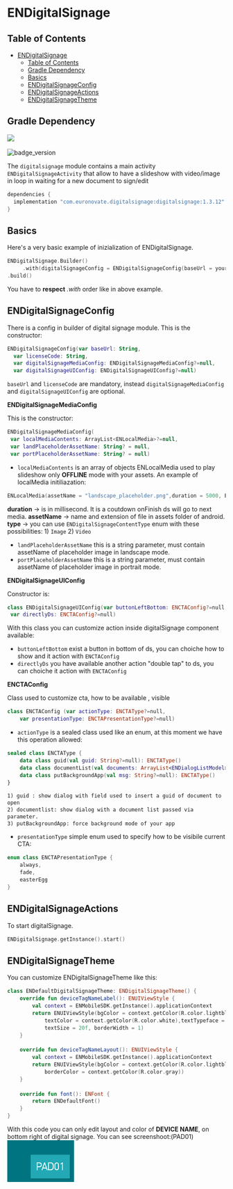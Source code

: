 # ENDigitalSignage

## Table of Contents

- [ENDigitalSignage](#endigitalsignage)
  - [Table of Contents](#table-of-contents)
  - [Gradle Dependency](#gradle-dependency)
  - [Basics](#basics)
  - [ENDigitalSignageConfig](#endigitalsignageconfig)
  - [ENDigitalSignageActions](#endigitalsignageactions)
  - [ENDigitalSignageTheme](#endigitalsignagetheme)

## Gradle Dependency
![](https://badgen.net/badge/stable/1.3.12/blue)

![badge_version](slideshow.png)

The `digitalsignage` module contains a main activity `ENDigitalSignageActivity` that allow to have a slideshow with video/image in loop in waiting for a new document to sign/edit

```gradle
dependencies {
  implementation "com.euronovate.digitalsignage:digitalsignage:1.3.12"
}
```
## Basics

Here's a very basic example of inizialization of ENDigitalSignage.

```kotlin
ENDigitalSignage.Builder()
     .with(digitalSignageConfig = ENDigitalSignageConfig(baseUrl = yourServerUrl, licenseCode = yourLicenseCode, landPlaceholderAssetName = "landscape_placeholder.png", portPlaceholderAssetName = "portrait_placeholder.png"))
.build()
```
You have to **respect** *.with* order like in above example.

## ENDigitalSignageConfig

There is a config in builder of digital signage module.
This is the constructor:

```kotlin
ENDigitalSignageConfig(var baseUrl: String,
  var licenseCode: String,
  var digitalSignageMediaConfig: ENDigitalSignageMediaConfig?=null,  
  var digitalSignageUIConfig: ENDigitalSignageUIConfig?=null)
```
`baseUrl` and `licenseCode` are mandatory, instead `digitalSignageMediaConfig` and `digitalSignageUIConfig` are optional.

**ENDigitalSignageMediaConfig**

This is the constructor:
```kotlin
ENDigitalSignageMediaConfig(
 var localMediaContents: ArrayList<ENLocalMedia>?=null,  
 var landPlaceholderAssetName: String? = null,  
 var portPlaceholderAssetName: String? = null)
 ```
- `localMediaContents` is an array of objects ENLocalMedia used to play slideshow only **OFFLINE** mode with your assets. 
   An example of localMedia initiliazation:
```kotlin
ENLocalMedia(assetName = "landscape_placeholder.png",duration = 5000, ENDigitalSignageContentType.Image)
 ```
**duration** -> is in millisecond. It is a coutdown onFinish ds will go to next media.
**assetName** -> name and extension of file in assets folder of android.
**type** -> you can use `ENDigitalSignageContentType` enum with these possibilities: 1) `Image` 2) `Video`
- `landPlaceholderAssetName` this is a string parameter, must contain assetName of placeholder image in landscape mode.
-  `portPlaceholderAssetName` this is a string parameter, must contain assetName of placeholder image in portrait mode.

**ENDigitalSignageUIConfig**

Constructor is:
```kotlin
class ENDigitalSignageUIConfig(var buttonLeftBottom: ENCTAConfig?=null,  
 var directlyDs: ENCTAConfig?=null)
 ```
With this class you can customize action inside digitalSignage component available:
- `buttonLeftBottom` exist a button in bottom of ds, you can choiche how to show and it action with `ENCTAConfig`
- `directlyDs` you have available another action "double tap" to ds, you can choiche it action with `ENCTAConfig`

**ENCTAConfig**

Class used to customize cta, how to be available , visible

```kotlin
class ENCTAConfig (var actionType: ENCTAType?=null,  
    var presentationType: ENCTAPresentationType?=null) 
```

- `actionType` is a sealed class used like an enum, at this moment we have this operation allowed:

```kotlin
sealed class ENCTAType {  
    data class guid(val guid: String?=null): ENCTAType()  
    data class documentList(val documents: ArrayList<ENDialogListModel>): ENCTAType()  
    data class putBackgroundApp(val msg: String?=null): ENCTAType()  
}
```
	1) guid : show dialog with field used to insert a guid of document to open
	2) documentlist: show dialog with a document list passed via parameter.
	3) putBackgroundApp: force background mode of your app

- `presentationType` simple enum used to specify how to be visibile current CTA:
```kotlin
enum class ENCTAPresentationType {  
    always,  
    fade,  
    easterEgg  
}
```
## ENDigitalSignageActions

To start digitalSignage. 

```kotlin
ENDigitalSignage.getInstance().start()
```


## ENDigitalSignageTheme

You can customize ENDigitalSignageTheme like this:

```kotlin
class ENDefaultDigitalSignageTheme: ENDigitalSignageTheme() {
    override fun deviceTagNameLabel(): ENUIViewStyle {
        val context = ENMobileSDK.getInstance().applicationContext
        return ENUIViewStyle(bgColor = context.getColor(R.color.lightblue),
            textColor = context.getColor(R.color.white),textTypeface = font().light(),
            textSize = 20f, borderWidth = 1)
    }

    override fun deviceTagNameLayout(): ENUIViewStyle {
        val context = ENMobileSDK.getInstance().applicationContext
        return ENUIViewStyle(bgColor = context.getColor(R.color.lightblue),
            borderColor = context.getColor(R.color.gray))
    }

    override fun font(): ENFont {
        return ENDefaultFont()
    }
}
```
With this code you can only edit layout and color of **DEVICE NAME**, on bottom right of digital signage. 
You can see screenshoot:(PAD01)
![tag](tag.png)